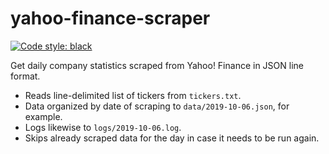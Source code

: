 # yahoo-finance-scraper

[![Code style: black](https://img.shields.io/badge/code%20style-black-000000.svg)](https://github.com/python/black)

Get daily company statistics scraped from Yahoo! Finance in JSON line format.

* Reads line-delimited list of tickers from `tickers.txt`.
* Data organized by date of scraping to `data/2019-10-06.json`, for example.
* Logs likewise to `logs/2019-10-06.log`. 
* Skips already scraped data for the day in case it needs to be run again.